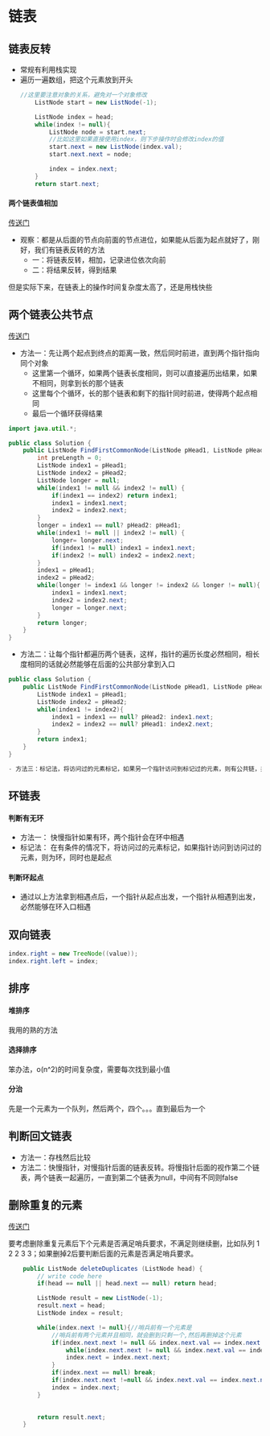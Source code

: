 # 链表
## 链表反转
- 常规有利用栈实现
- 遍历一遍数组，把这个元素放到开头
    ~~~java
    //这里要注意对象的关系，避免对一个对象修改
        ListNode start = new ListNode(-1);

        ListNode index = head;
        while(index != null){
            ListNode node = start.next;
            //比如这里如果直接使用index，则下步操作时会修改index的值
            start.next = new ListNode(index.val);
            start.next.next = node;

            index = index.next;
        }
        return start.next;
    ~~~
#### 两个链表值相加
[传送门](https://www.nowcoder.com/share/jump/4867584351720956615064)
- 观察：都是从后面的节点向前面的节点进位，如果能从后面为起点就好了，刚好，我们有链表反转的方法
    - 一：将链表反转，相加，记录进位依次向前
    - 二：将结果反转，得到结果

但是实际下来，在链表上的操作时间复杂度太高了，还是用栈快些
## 两个链表公共节点
[传送门](https://www.nowcoder.com/share/jump/4867584351720955267941)

- 方法一：先让两个起点到终点的距离一致，然后同时前进，直到两个指针指向同个对象
    - 这里第一个循环，如果两个链表长度相同，则可以直接遍历出结果，如果不相同，则拿到长的那个链表
    - 这里每个个循环，长的那个链表和剩下的指针同时前进，使得两个起点相同
    - 最后一个循环获得结果
~~~java
import java.util.*;

public class Solution {
    public ListNode FindFirstCommonNode(ListNode pHead1, ListNode pHead2) {
        int preLength = 0;
        ListNode index1 = pHead1;
        ListNode index2 = pHead2;
        ListNode longer = null;
        while(index1 != null && index2 != null) {
            if(index1 == index2) return index1;
            index1 = index1.next;
            index2 = index2.next;
        }
        longer = index1 == null? pHead2: pHead1;
        while(index1 != null || index2 != null) {
            longer= longer.next;
            if(index1 != null) index1 = index1.next;
            if(index2 != null) index2 = index2.next;
        }
        index1 = pHead1;
        index2 = pHead2;
        while(longer != index1 && longer != index2 && longer != null){
            index1 = index1.next;
            index2 = index2.next;
            longer = longer.next;
        }
        return longer;
    }
}
~~~

- 方法二：让每个指针都遍历两个链表，这样，指针的遍历长度必然相同，相长度相同的话就必然能够在后面的公共部分拿到入口
~~~java
public class Solution {
    public ListNode FindFirstCommonNode(ListNode pHead1, ListNode pHead2) {
        ListNode index1 = pHead1;
        ListNode index2 = pHead2;
        while(index1 != index2){
            index1 = index1 == null? pHead2: index1.next;
            index2 = index2 == null? pHead1: index2.next;
        }
        return index1;
    }
}

- 方法三：标记法，将访问过的元素标记，如果另一个指针访问到标记过的元素，则有公共链，并且这个元素是公共链起点
~~~
## 环链表
#### 判断有无环
- 方法一： 快慢指针如果有环，两个指针会在环中相遇
- 标记法： 在有条件的情况下，将访问过的元素标记，如果指针访问到访问过的元素，则为环，同时也是起点
#### 判断环起点
- 通过以上方法拿到相遇点后，一个指针从起点出发，一个指针从相遇到出发，必然能够在环入口相遇
## 双向链表
~~~java
index.right = new TreeNode((value));
index.right.left = index;
~~~
## 排序
#### 堆排序
我用的熟的方法
#### 选择排序
笨办法，o(n^2)的时间复杂度，需要每次找到最小值
#### 分治
先是一个元素为一个队列，然后两个，四个。。。直到最后为一个

## 判断回文链表
- 方法一：存栈然后比较
- 方法二：快慢指针，对慢指针后面的链表反转。将慢指针后面的视作第二个链表，两个链表一起遍历，一直到第二个链表为null，中间有不同则false

## 删除重复的元素
[传送门](https://www.nowcoder.com/share/jump/4867584351720968828489)

要考虑删除重复元素后下个元素是否满足哨兵要求，不满足则继续删，比如队列 1 2 2 3 3；如果删掉2后要判断后面的元素是否满足哨兵要求。
~~~java
    public ListNode deleteDuplicates (ListNode head) {
        // write code here
        if(head == null || head.next == null) return head;

        ListNode result = new ListNode(-1);
        result.next = head;
        ListNode index = result;

        while(index.next != null){//哨兵前有一个元素是
            //哨兵前有两个元素并且相同，就会删到只剩一个,然后再删掉这个元素
            if(index.next.next != null && index.next.val == index.next.next.val) {
                while(index.next.next != null && index.next.val == index.next.next.val) index.next = index.next.next;
                index.next = index.next.next;
            }
            if(index.next == null) break;
            if(index.next.next !=null && index.next.val == index.next.next.val) continue;
            index = index.next;
        }
        

        return result.next;
    }
~~~
